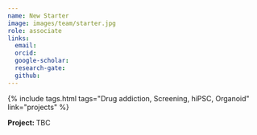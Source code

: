 ```yaml
---
name: New Starter
image: images/team/starter.jpg
role: associate
links:
  email:
  orcid:
  google-scholar:
  research-gate:
  github:
---
```


{%
  include tags.html
  tags="Drug addiction, Screening, hiPSC, Organoid"
  link="projects"
%}

<strong>Project: </strong> TBC

